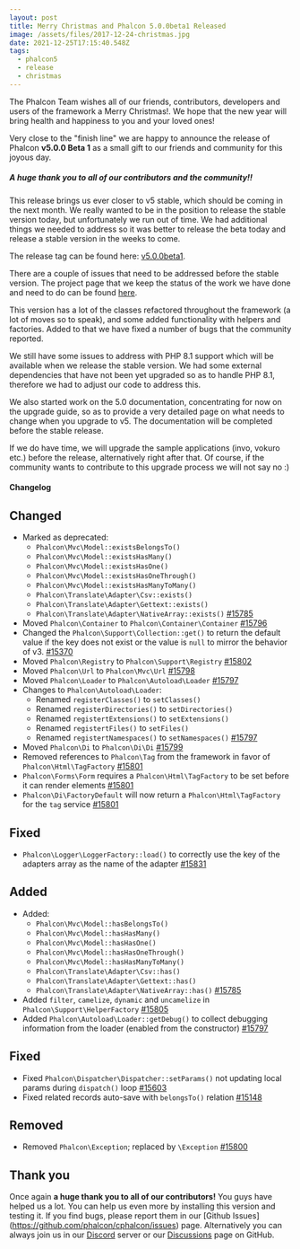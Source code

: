 ```yaml
---
layout: post
title: Merry Christmas and Phalcon 5.0.0beta1 Released
image: /assets/files/2017-12-24-christmas.jpg
date: 2021-12-25T17:15:40.548Z
tags:
  - phalcon5
  - release
  - christmas
---
```

The Phalcon Team wishes all of our friends, contributors, developers and users of the framework a Merry Christmas!. We hope that the new year will bring health and happiness to you and your loved ones!

Very close to the "finish line" we are happy to announce the release of Phalcon **v5.0.0 Beta 1** as a small gift to our friends and community for this joyous day.
<!--more-->

<h5 class="alert alert-warning">
<strong>A huge thank you to all of our contributors and the community!!</strong>
</h5>

This release brings us ever closer to v5 stable, which should be coming in the next month. We really wanted to be in the position to release the stable version today, but unfortunately we run out of time. We had additional things we needed to address so it was better to release the beta today and release a stable version in the weeks to come.

The release tag can be found here: [v5.0.0beta1](https://github.com/phalcon/cphalcon/releases/tag/5.0.0beta1). 

There are a couple of issues that need to be addressed before the stable version. The project page that we keep the status of the work we have done and need to do can be found [here](https://github.com/phalcon/cphalcon/projects/3). 

This version has a lot of the classes refactored throughout the framework (a lot of moves so to speak), and some added functionality with helpers and factories. Added to that we have fixed a number of bugs that the community reported.

We still have some issues to address with PHP 8.1 support which will be available when we release the stable version. We had some external dependencies that have not been yet upgraded so as to handle PHP 8.1, therefore we had to adjust our code to address this. 

We also started work on the 5.0 documentation, concentrating for now on the upgrade guide, so as to provide a very detailed page on what needs to change when you upgrade to v5. The documentation will be completed before the stable release.

If we do have time, we will upgrade the sample applications (invo, vokuro etc.) before the release, alternatively right after that. Of course, if the community wants to contribute to this upgrade process we will not say no :)

#### Changelog

## Changed
- Marked as deprecated:
  - `Phalcon\Mvc\Model::existsBelongsTo()`
  - `Phalcon\Mvc\Model::existsHasMany()`
  - `Phalcon\Mvc\Model::existsHasOne()`
  - `Phalcon\Mvc\Model::existsHasOneThrough()`
  - `Phalcon\Mvc\Model::existsHasManyToMany()`
  - `Phalcon\Translate\Adapter\Csv::exists()`
  - `Phalcon\Translate\Adapter\Gettext::exists()`
  - `Phalcon\Translate\Adapter\NativeArray::exists()` [#15785](https://github.com/phalcon/cphalcon/issues/15785)
- Moved `Phalcon\Container` to `Phalcon\Container\Container` [#15796](https://github.com/phalcon/cphalcon/issues/15796)
- Changed the `Phalcon\Support\Collection::get()` to return the default value if the key does not exist or the value is `null` to mirror the behavior of v3. [#15370](https://github.com/phalcon/cphalcon/issues/15370)
- Moved `Phalcon\Registry` to `Phalcon\Support\Registry` [#15802](https://github.com/phalcon/cphalcon/issues/15802)
- Moved `Phalcon\Url` to `Phalcon\Mvc\Url` [#15798](https://github.com/phalcon/cphalcon/issues/15798)
- Moved `Phalcon\Loader` to `Phalcon\Autoload\Loader` [#15797](https://github.com/phalcon/cphalcon/issues/15797)
- Changes to `Phalcon\Autoload\Loader`:
  - Renamed `registerClasses()` to `setClasses()`
  - Renamed `registerDirectories()` to `setDirectories()`
  - Renamed `registertExtensions()` to `setExtensions()`
  - Renamed `registertFiles()` to `setFiles()`
  - Renamed `registertNamespaces()` to `setNamespaces()` [#15797](https://github.com/phalcon/cphalcon/issues/15797)
- Moved `Phalcon\Di` to `Phalcon\Di\Di` [#15799](https://github.com/phalcon/cphalcon/issues/15799)
- Removed references to `Phalcon\Tag` from the framework in favor of `Phalcon\Html\TagFactory` [#15801](https://github.com/phalcon/cphalcon/issues/15801)
- `Phalcon\Forms\Form` requires a `Phalcon\Html\TagFactory` to be set before it can render elements [#15801](https://github.com/phalcon/cphalcon/issues/15801)
- `Phalcon\Di\FactoryDefault` will now return a `Phalcon\Html\TagFactory` for the `tag` service [#15801](https://github.com/phalcon/cphalcon/issues/15801)

## Fixed
- `Phalcon\Logger\LoggerFactory::load()` to correctly use the key of the adapters array as the name of the adapter [#15831](https://github.com/phalcon/cphalcon/issues/15831)

## Added
- Added:
    - `Phalcon\Mvc\Model::hasBelongsTo()`
    - `Phalcon\Mvc\Model::hasHasMany()`
    - `Phalcon\Mvc\Model::hasHasOne()`
    - `Phalcon\Mvc\Model::hasHasOneThrough()`
    - `Phalcon\Mvc\Model::hasHasManyToMany()`
    - `Phalcon\Translate\Adapter\Csv::has()`
    - `Phalcon\Translate\Adapter\Gettext::has()`
    - `Phalcon\Translate\Adapter\NativeArray::has()` [#15785](https://github.com/phalcon/cphalcon/issues/15785)
- Added `filter`, `camelize`, `dynamic` and `uncamelize` in `Phalcon\Support\HelperFactory` [#15805](https://github.com/phalcon/cphalcon/issues/15805)
- Added `Phalcon\Autoload\Loader::getDebug()` to collect debugging information from the loader (enabled from the constructor) [#15797](https://github.com/phalcon/cphalcon/issues/15797)

## Fixed
- Fixed `Phalcon\Dispatcher\Dispatcher::setParams()` not updating local params during `dispatch()` loop [#15603](https://github.com/phalcon/cphalcon/issues/15603)
- Fixed related records auto-save with `belongsTo()` relation [#15148](https://github.com/phalcon/cphalcon/issues/15148)

## Removed
- Removed `Phalcon\Exception`; replaced by `\Exception` [#15800](https://github.com/phalcon/cphalcon/issues/15800)

## Thank you
Once again **a huge thank you to all of our contributors!** You guys have helped us a lot. You can help us even more by installing this version and testing it. If you find bugs, please report them in our [Github Issues] (https://github.com/phalcon/cphalcon/issues) page. Alternatively you can always join us in our [Discord](https://phalcon.io/discord) server or our [Discussions](https://github.com/phalcon/cphalcon/discussions) page on GitHub.

